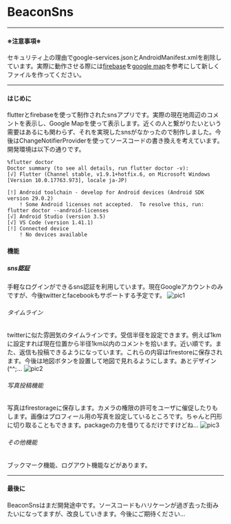 # BeaconSns
___
#### ※注意事項※
セキュリティ上の理由でgoogle-services.jsonとAndroidManifest.xmlを削除しています。実際に動作させる際には[firebase](https://pub.dev/packages/google_maps_flutter)を[google map](https://pub.dev/packages/google_maps_flutter)を参考にして新しくファイルを作ってください。
___
#### はじめに
flutterとfirebaseを使って制作されたsnsアプリです。実際の現在地周辺のコメントを表示し、Google Mapを使って表示します。近くの人と繋がりたいという需要はあるにも関わらず、それを実現したsnsがなかったので制作しました。今後はChangeNotifierProviderを使ってソースコードの書き換えを考えています。開発環境は以下の通りです。
~~~
%flutter doctor
Doctor summary (to see all details, run flutter doctor -v):
[√] Flutter (Channel stable, v1.9.1+hotfix.6, on Microsoft Windows [Version 10.0.17763.973], locale ja-JP)

[!] Android toolchain - develop for Android devices (Android SDK version 29.0.2)
    ! Some Android licenses not accepted.  To resolve this, run: flutter doctor --android-licenses
[√] Android Studio (version 3.5)
[√] VS Code (version 1.41.1)
[!] Connected device
    ! No devices available
~~~
#### 機能
##### sns認証
手軽なログインができるsns認証を利用しています。現在Googleアカウントのみですが、今後twitterとfacebookもサポートする予定です。
![pic1](https://user-images.githubusercontent.com/59225570/73656434-76005b00-46d3-11ea-85f8-803ae5d6863e.jpg)
###### タイムライン
twitterに似た雰囲気のタイムラインです。受信半径を設定できます。例えば1kmに設定すれば現在位置から半径1km以内のコメントを拾います。近い順です。また、返信も投稿できるようになっています。これらの内容はfirestoreに保存されます。今後は地図ボタンを設置して地図で見れるようにします。あとデザイン(^^;...
![pic2](https://user-images.githubusercontent.com/59225570/73656454-80baf000-46d3-11ea-8778-63b01283b2b0.jpg)
###### 写真投稿機能
写真はfirestorageに保存します。カメラの権限の許可をユーザに催促したりもします。画像はプロフィール用の写真を設定しているところです。ちゃんと円形に切り取ることもできます。packageの力を借りてるだけですけどね...
![pic3](https://user-images.githubusercontent.com/59225570/73656462-84e70d80-46d3-11ea-8118-7727e3eac485.jpg)
###### その他機能
ブックマーク機能、ログアウト機能などがあります。
___
#### 最後に
BeaconSnsはまだ開発途中です。ソースコードもハリケーンが過ぎ去った街みたいになってますが、改良していきます。今後にご期待ください...
